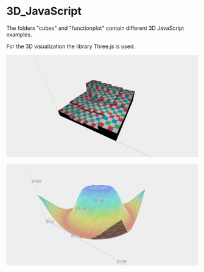 # 3D_JavaScript

The folders "cubes" and "functionplot" contain different 3D JavaScript examples.

For the 3D visualization the library Three.js is used.

![alt text](https://github.com/jkrn/3D_JavaScript/blob/main/images/cubes.png?raw=true)

![alt text](https://github.com/jkrn/3D_JavaScript/blob/main/images/functionplot.png?raw=true)
